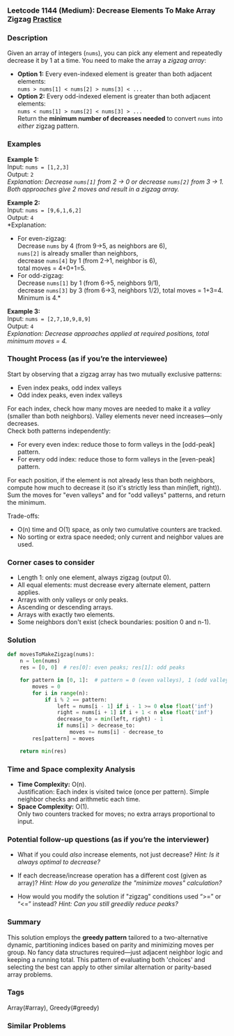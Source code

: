 ### Leetcode 1144 (Medium): Decrease Elements To Make Array Zigzag [Practice](https://leetcode.com/problems/decrease-elements-to-make-array-zigzag)

### Description  
Given an array of integers (`nums`), you can pick any element and repeatedly decrease it by 1 at a time. You need to make the array a *zigzag array*:  
- **Option 1:** Every even-indexed element is greater than both adjacent elements:  
  `nums > nums[1] < nums[2] > nums[3] < ...`  
- **Option 2:** Every odd-indexed element is greater than both adjacent elements:  
  `nums < nums[1] > nums[2] < nums[3] > ...`  
Return the **minimum number of decreases needed** to convert `nums` into *either* zigzag pattern.

### Examples  

**Example 1:**  
Input: `nums = [1,2,3]`  
Output: `2`  
*Explanation: Decrease `nums[1]` from 2 → 0 or decrease `nums[2]` from 3 → 1. Both approaches give 2 moves and result in a zigzag array.*

**Example 2:**  
Input: `nums = [9,6,1,6,2]`  
Output: `4`  
*Explanation:  
- For even-zigzag:  
  Decrease `nums` by 4 (from 9→5, as neighbors are 6),  
  `nums[2]` is already smaller than neighbors,  
  decrease `nums[4]` by 1 (from 2→1, neighbor is 6),  
  total moves = 4+0+1=5.    
- For odd-zigzag:  
  Decrease `nums[1]` by 1 (from 6→5, neighbors 9/1),  
  decrease `nums[3]` by 3 (from 6→3, neighbors 1/2), total moves = 1+3=4.  
  Minimum is 4.*

**Example 3:**  
Input: `nums = [2,7,10,9,8,9]`  
Output: `4`  
*Explanation: Decrease approaches applied at required positions, total minimum moves = 4.*

### Thought Process (as if you’re the interviewee)  
Start by observing that a zigzag array has two mutually exclusive patterns:
- Even index peaks, odd index valleys
- Odd index peaks, even index valleys

For each index, check how many moves are needed to make it a *valley* (smaller than both neighbors). Valley elements never need increases—only decreases.  
Check both patterns independently:
- For every even index: reduce those to form valleys in the [odd-peak] pattern.
- For every odd index: reduce those to form valleys in the [even-peak] pattern.

For each position, if the element is not already less than both neighbors, compute how much to decrease it (so it's strictly less than min(left, right)).  
Sum the moves for "even valleys" and for "odd valleys" patterns, and return the minimum.

Trade-offs:  
- O(n) time and O(1) space, as only two cumulative counters are tracked.
- No sorting or extra space needed; only current and neighbor values are used.

### Corner cases to consider  
- Length 1: only one element, always zigzag (output 0).
- All equal elements: must decrease every alternate element, pattern applies.
- Arrays with only valleys or only peaks.
- Ascending or descending arrays.
- Arrays with exactly two elements.
- Some neighbors don't exist (check boundaries: position 0 and n-1).

### Solution

```python
def movesToMakeZigzag(nums):
    n = len(nums)
    res = [0, 0]  # res[0]: even peaks; res[1]: odd peaks

    for pattern in [0, 1]:  # pattern = 0 (even valleys), 1 (odd valleys)
        moves = 0
        for i in range(n):
            if i % 2 == pattern:
                left = nums[i - 1] if i - 1 >= 0 else float('inf')
                right = nums[i + 1] if i + 1 < n else float('inf')
                decrease_to = min(left, right) - 1
                if nums[i] > decrease_to:
                    moves += nums[i] - decrease_to
        res[pattern] = moves

    return min(res)
```

### Time and Space complexity Analysis  

- **Time Complexity:** O(n).  
  Justification: Each index is visited twice (once per pattern). Simple neighbor checks and arithmetic each time.
- **Space Complexity:** O(1).  
  Only two counters tracked for moves; no extra arrays proportional to input.

### Potential follow-up questions (as if you’re the interviewer)  

- What if you could *also* increase elements, not just decrease?
  *Hint: Is it always optimal to decrease?*

- If each decrease/increase operation has a different cost (given as array)?
  *Hint: How do you generalize the "minimize moves" calculation?*

- How would you modify the solution if "zigzag" conditions used “>=” or “<=” instead?
  *Hint: Can you still greedily reduce peaks?*

### Summary
This solution employs the **greedy pattern** tailored to a two-alternative dynamic, partitioning indices based on parity and minimizing moves per group. No fancy data structures required—just adjacent neighbor logic and keeping a running total. This pattern of evaluating both 'choices' and selecting the best can apply to other similar alternation or parity-based array problems.

### Tags
Array(#array), Greedy(#greedy)

### Similar Problems
